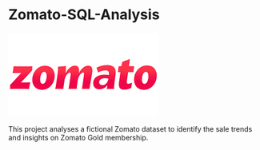 # Zomato-SQL-Analysis
![Sample Image](zomato.png)

This project analyses a fictional Zomato dataset to identify the sale trends and insights on Zomato Gold membership. 

